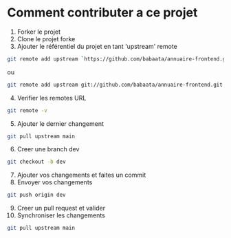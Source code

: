 # Comment contributer a ce projet

1. Forker le projet
2. Clone le projet forke
3. Ajouter le référentiel du projet en tant 'upstream' remote

```sh
git remote add upstream `https://github.com/babaata/annuaire-frontend.git`
```
ou
```sh
git remote add upstream git://github.com/babaata/annuaire-frontend.git
```

4. Verifier les remotes URL

```sh
git remote -v
```

5. Ajouter le dernier changement

```sh
git pull upstream main
```

6. Creer une branch dev

```sh
git checkout -b dev
```

7. Ajouter vos changements et faites un commit
8. Envoyer vos changements

```sh
git push origin dev
```

9. Creer un pull request et valider
12. Synchroniser les changements

```sh
git pull upstream main
```
